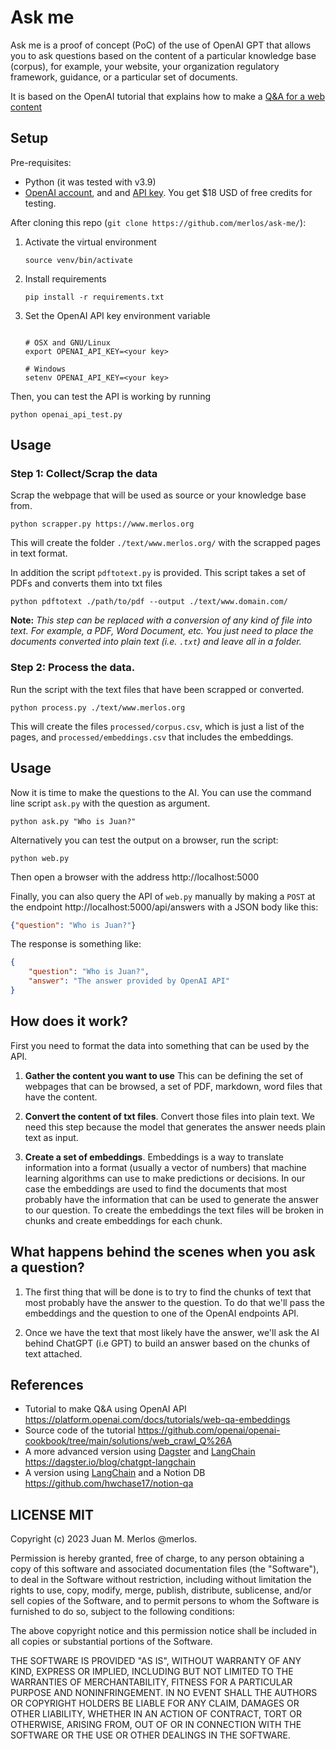 # Ask me

Ask me is a proof of concept (PoC) of the use of OpenAI GPT that allows you to ask questions based on the content of a particular knowledge base (corpus), for example, your website, your organization regulatory framework, guidance, or a particular set of documents.

It is based on the OpenAI tutorial that explains how to make a [Q&A for a web content](https://platform.openai.com/docs/tutorials/web-qa-embeddings)

## Setup

Pre-requisites:

* Python (it was tested with v3.9)
* [OpenAI account](https://platform.openai.com/), and and [API key](https://platform.openai.com/account/api-keys). You get $18 USD of free credits for testing.


After cloning this repo (`git clone https://github.com/merlos/ask-me/`):

1. Activate the virtual environment 
    ```shell
    source venv/bin/activate
    ```
2. Install requirements
    ```shell
    pip install -r requirements.txt
    ```
3. Set the OpenAI API key environment variable
  
    ```shell

    # OSX and GNU/Linux
    export OPENAI_API_KEY=<your key>

    # Windows
    setenv OPENAI_API_KEY=<your key>
    ```
  
  Then, you can test the API is working by running

  ```shell
  python openai_api_test.py
  ```

## Usage

### Step 1: Collect/Scrap the data

Scrap the webpage that will be used as source or your knowledge base from.

```shell
python scrapper.py https://www.merlos.org
```
This will create the folder `./text/www.merlos.org/` with the scrapped pages in text format.


In addition the script `pdftotext.py` is provided. This script takes a set of PDFs and converts them into txt files

```shell
python pdftotext ./path/to/pdf --output ./text/www.domain.com/
```

**Note:** _This step can be replaced with a conversion of any kind of file into text. For example, a PDF, Word Document, etc. You just need to place the documents converted into plain text (i.e. `.txt`) and leave all in a folder._


### Step 2: Process the data.

Run the script with the text files that have been scrapped or converted.

```shell
python process.py ./text/www.merlos.org
```

This will create the files `processed/corpus.csv`, which is just a list of the pages, and `processed/embeddings.csv` that includes the embeddings. 

## Usage

Now it is time to make the questions to the AI. You can use the command line script `ask.py` with the question as argument.

```shell
python ask.py "Who is Juan?"
```

Alternatively you can test the output on a browser, run the script:

```shell
python web.py
```

Then open a browser with the address http://localhost:5000

Finally, you can also query the API of `web.py` manually by making a `POST` at the endpoint http://localhost:5000/api/answers
with a JSON body like this:

```json
{"question": "Who is Juan?"}
```
The response is something like:
```json
{ 
    "question": "Who is Juan?",
    "answer": "The answer provided by OpenAI API"
}
```

## How does it work?

First you need to format the data into something that can be used by the API.

1) **Gather the content you want to use** This can be defining the set of webpages that can be browsed, a set of PDF, markdown, word files that have the content.

2) **Convert the content of txt files**. Convert those files into plain text. We need this step because the model that generates the answer needs plain text as input.

3) **Create a set of embeddings**. Embeddings is a way to translate information into a format (usually a vector of numbers) that machine learning algorithms can use to make predictions or decisions. In our case the embeddings are used to find the documents that most probably have the information that can be used to generate the answer to our question. To create the embeddings the text files will be broken in chunks and create embeddings for each chunk.


## What happens behind the scenes when you ask a question?

1) The first thing that will be done is to try to find the chunks of text that most probably have the answer to the question. To do that we'll pass the embeddings and the question to one of the OpenAI endpoints API.

2) Once we have the text that most likely have the answer, we'll ask the AI behind ChatGPT (i.e GPT) to build an answer based on the chunks of text attached. 


## References

* Tutorial to make Q&A using OpenAI API https://platform.openai.com/docs/tutorials/web-qa-embeddings
* Source code of the tutorial https://github.com/openai/openai-cookbook/tree/main/solutions/web_crawl_Q%26A
* A more advanced version using [Dagster](https://dagster.io) and [LangChain](https://github.com/hwchase17/langchain) https://dagster.io/blog/chatgpt-langchain
* A version using [LangChain](https://github.com/hwchase17/langchain) and a Notion DB https://github.com/hwchase17/notion-qa 


## LICENSE MIT

Copyright (c) 2023 Juan M. Merlos @merlos.

Permission is hereby granted, free of charge, to any person obtaining a copy of this software and associated documentation files (the "Software"), to deal in the Software without restriction, including without limitation the rights to use, copy, modify, merge, publish, distribute, sublicense, and/or sell copies of the Software, and to permit persons to whom the Software is furnished to do so, subject to the following conditions:

The above copyright notice and this permission notice shall be included in all copies or substantial portions of the Software.

THE SOFTWARE IS PROVIDED "AS IS", WITHOUT WARRANTY OF ANY KIND, EXPRESS OR IMPLIED, INCLUDING BUT NOT LIMITED TO THE WARRANTIES OF MERCHANTABILITY, FITNESS FOR A PARTICULAR PURPOSE AND NONINFRINGEMENT. IN NO EVENT SHALL THE AUTHORS OR COPYRIGHT HOLDERS BE LIABLE FOR ANY CLAIM, DAMAGES OR OTHER LIABILITY, WHETHER IN AN ACTION OF CONTRACT, TORT OR OTHERWISE, ARISING FROM, OUT OF OR IN CONNECTION WITH THE SOFTWARE OR THE USE OR OTHER DEALINGS IN THE SOFTWARE.

